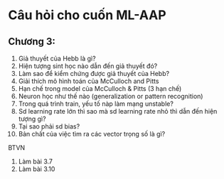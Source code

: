 # Câu hỏi cho cuốn ML-AAP

## Chương 3:

1. Giả thuyết của Hebb là gì?
2. Hiện tượng sint học nào dẫn đến giả thuyết đó? 
3. Làm sao để kiểm chứng được giả thuyết của Hebb?
4. Giải thích mô hình toán của McCulloch and Pitts
5. Hạn chế trong model của McCulloch & Pitts (3 hạn chế)
6. Neuron học như thế nào (generalization or pattern recognition)
7. Trong quá trình train, yếu tố nàp làm mạng unstable? 
8. Sd learning rate lớn thì sao mà sd learning rate nhỏ thì dẫn đến hiện tượng gì?
9. Tại sao phải sd bias?
10. Bản chất của việc tìm ra các vector trọng số là gì?

BTVN

1. Làm bài 3.7
2. Làm bài 3.10


